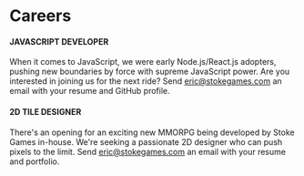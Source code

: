 # Careers

#### JAVASCRIPT DEVELOPER

When it comes to JavaScript, we were early Node.js/React.js adopters, pushing new boundaries by force with supreme JavaScript power. Are you interested in joining us for the next ride? Send  [eric@stokegames.com](mailto:eric@stokegames.com) an email with your resume and GitHub profile.

#### 2D TILE DESIGNER

There's an opening for an exciting new MMORPG being developed by Stoke Games in-house. We're seeking a passionate 2D designer who can push pixels to the limit. Send [eric@stokegames.com](mailto:eric@stokegames.com) an email with your resume and portfolio.